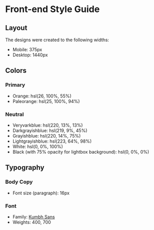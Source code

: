 # Front-end Style Guide

## Layout

The designs were created to the following widths:

- Mobile: 375px
- Desktop: 1440px

## Colors

### Primary

- Orange: hsl(26, 100%, 55%)
- Paleorange: hsl(25, 100%, 94%)

### Neutral

- Veryvarkblue: hsl(220, 13%, 13%)
- Darkgrayishblue: hsl(219, 9%, 45%)
- Grayishblue: hsl(220, 14%, 75%)
- Lightgrayishblue: hsl(223, 64%, 98%)
- White: hsl(0, 0%, 100%)
- Black (with 75% opacity for 
lightbox background): hsl(0, 0%, 0%)

## Typography

### Body Copy

- Font size (paragraph): 16px

### Font

- Family: [Kumbh Sans](https://fonts.google.com/specimen/Kumbh+Sans)
- Weights: 400, 700
